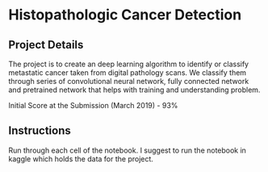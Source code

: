 # Histopathologic Cancer Detection

## Project Details
The project is to create an deep learning algorithm to identify or classify metastatic cancer taken from digital pathology scans. We classify them through series of convolutional neural network, fully connected network and pretrained network that helps with training and understanding problem. 

Initial Score at the Submission (March 2019) - 93% 

## Instructions
Run through each cell of the notebook. I suggest to run the notebook in kaggle which holds the data for the project.
